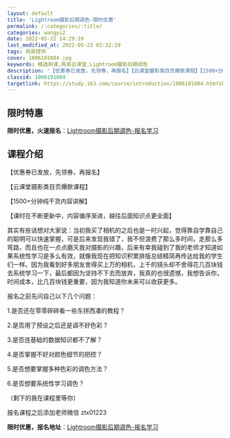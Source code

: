 ```yaml
---
layout: default
title: 'Lightroom摄影后期调色-限时优惠'
permalink: /:categories/:title/
categories: wangyi2
date: 2022-05-22 14:29:19
last_modified_at: 2022-05-23 02:32:29
tags: 网易提供
cover: 1006191084.jpg
keywords: 精选网课,网易云课堂,Lightroom摄影后期调色
description: '【优惠券已发放，先领券，再报名】【云课堂摄影类目页爆款课程】【1500+分钟纯干货内容讲解】【课时在不断更新中，内容循序'
classid: 1006191084
targetlink: https://study.163.com/course/introduction/1006191084.htm?share=1&shareId=1025206652&utm_campaign=share&utm_medium=iphoneShare&utm_source=&utm_u=1025206652
---
```


## 限时特惠

**限时优惠，火速报名**：[Lightroom摄影后期调色-报名学习](https://study.163.com/course/introduction/1006191084.htm?share=1&shareId=1025206652&utm_campaign=share&utm_medium=iphoneShare&utm_source=&utm_u=1025206652)

## 课程介绍

【优惠券已发放，先领券，再报名】

【云课堂摄影类目页爆款课程】

【1500+分钟纯干货内容讲解】

【课时在不断更新中，内容循序渐进，越往后面知识点更全面】



其实有些话想对大家说：当初我买了相机的之后也是一时兴起，觉得靠自学靠自己的聪明可以快速掌握，可是后来发现我错了，我不但浪费了那么多时间，走那么多弯路，而且也在一点点磨灭我对摄影的兴趣，后来有幸我碰到了我的老师才知道如果系统性学习是多么有效，就像我现在把知识积累排版总结精简再传达给我的学生们一样。因为我看到好多朋友舍得买上万的相机，上千的镜头却不舍得花几百块钱去系统学习一下，最后都因为坚持不下去而放弃，我真的也很遗憾，我想告诉你，时间成本，比几百块钱更重要，因为我知道你未来可以收获更多。



报名之前先问自己以下几个问题：

1.是否还在零零碎碎看一些东拼西凑的教程？

2.是否用了预设之后还是调不好色彩？

3.是否连基础的数据知识都不了解？

4.是否掌握不好对颜色细节的把控？

5.是否想要掌握多种色彩的调色方法？

6.是否想要系统性学习调色？

（剩下的我在课程里等你）

             

报名课程之后添加老师微信 ztx01223

**限时优惠，报名地址**：[Lightroom摄影后期调色-报名学习](https://study.163.com/course/introduction/1006191084.htm?share=1&shareId=1025206652&utm_campaign=share&utm_medium=iphoneShare&utm_source=&utm_u=1025206652)

